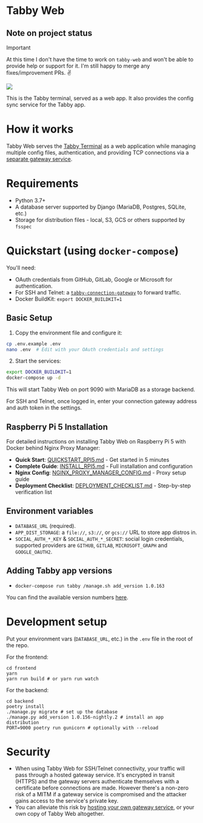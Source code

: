 # Tabby Web

## Note on project status

> [!IMPORTANT]  
> At this time I don't have the time to work on `tabby-web` and won't be able to provide help or support for it. I'm still happy to merge any fixes/improvement PRs. :v:


![](docs/screenshot.png)

This is the Tabby terminal, served as a web app. It also provides the config sync service for the Tabby app.

# How it works

Tabby Web serves the [Tabby Terminal](https://github.com/Eugeny/tabby) as a web application while managing multiple config files, authentication, and providing TCP connections via a [separate gateway service](https://github.com/Eugeny/tabby-connection-gateway).

# Requirements

* Python 3.7+
* A database server supported by Django (MariaDB, Postgres, SQLite, etc.)
* Storage for distribution files - local, S3, GCS or others supported by `fsspec`

# Quickstart (using `docker-compose`)

You'll need:

* OAuth credentials from GitHub, GitLab, Google or Microsoft for authentication.
* For SSH and Telnet: a [`tabby-connection-gateway`](https://github.com/Eugeny/tabby-connection-gateway) to forward traffic.
* Docker BuildKit: `export DOCKER_BUILDKIT=1`

## Basic Setup

1. Copy the environment file and configure it:
```bash
cp .env.example .env
nano .env  # Edit with your OAuth credentials and settings
```

2. Start the services:
```bash
export DOCKER_BUILDKIT=1
docker-compose up -d
```

This will start Tabby Web on port 9090 with MariaDB as a storage backend.

For SSH and Telnet, once logged in, enter your connection gateway address and auth token in the settings.

## Raspberry Pi 5 Installation

For detailed instructions on installing Tabby Web on Raspberry Pi 5 with Docker behind Nginx Proxy Manager:

- **Quick Start**: [QUICKSTART_RPI5.md](QUICKSTART_RPI5.md) - Get started in 5 minutes
- **Complete Guide**: [INSTALL_RPI5.md](INSTALL_RPI5.md) - Full installation and configuration
- **Nginx Config**: [NGINX_PROXY_MANAGER_CONFIG.md](NGINX_PROXY_MANAGER_CONFIG.md) - Proxy setup guide
- **Deployment Checklist**: [DEPLOYMENT_CHECKLIST.md](DEPLOYMENT_CHECKLIST.md) - Step-by-step verification list

## Environment variables

* `DATABASE_URL` (required).
* `APP_DIST_STORAGE`: a `file://`, `s3://`, or `gcs://` URL to store app distros in.
* `SOCIAL_AUTH_*_KEY` & `SOCIAL_AUTH_*_SECRET`: social login credentials, supported providers are `GITHUB`, `GITLAB`, `MICROSOFT_GRAPH` and `GOOGLE_OAUTH2`.

## Adding Tabby app versions

* `docker-compose run tabby /manage.sh add_version 1.0.163`

You can find the available version numbers [here](https://www.npmjs.com/package/tabby-web-container).

# Development setup

Put your environment vars (`DATABASE_URL`, etc.) in the `.env` file in the root of the repo.

For the frontend:

```shell
cd frontend
yarn
yarn run build # or yarn run watch
```

For the backend:

```shell
cd backend
poetry install
./manage.py migrate # set up the database
./manage.py add_version 1.0.156-nightly.2 # install an app distribution
PORT=9000 poetry run gunicorn # optionally with --reload
```

# Security

* When using Tabby Web for SSH/Telnet connectivity, your traffic will pass through a hosted gateway service. It's encrypted in transit (HTTPS) and the gateway servers authenticate themselves with a certificate before connections are made. However there's a non-zero risk of a MITM if a gateway service is compromised and the attacker gains access to the service's private key.
* You can alleviate this risk by [hosting your own gateway service](https://github.com/Eugeny/tabby-connection-gateway), or your own copy of Tabby Web altogether.
